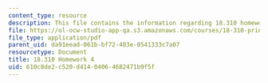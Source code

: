 ```yaml
---
content_type: resource
description: This file contains the information regarding 18.310 homework 4.
file: https://ol-ocw-studio-app-qa.s3.amazonaws.com/courses/18-310-principles-of-discrete-applied-mathematics-fall-2013/610c8de2c520d41404064682471b9f5f_MIT18_310F13_Homework4.pdf
file_type: application/pdf
parent_uid: da91eead-061b-bf72-403e-0541333c7a07
resourcetype: Document
title: 18.310 Homework 4
uid: 610c8de2-c520-d414-0406-4682471b9f5f
---
```

